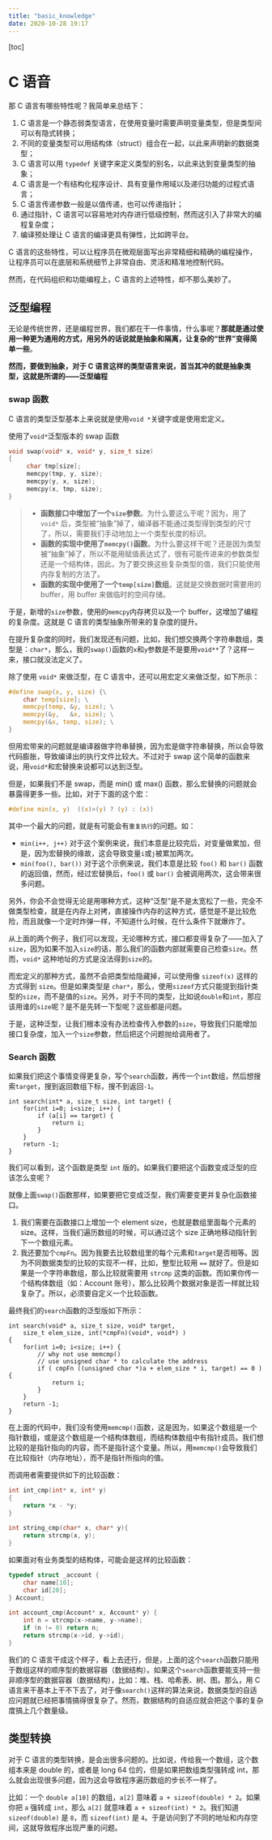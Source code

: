 ```yaml
---
title: "basic_knowledge"
date: 2020-10-28 19:17
---
```

[toc]



# C 语音

那 C 语言有哪些特性呢？我简单来总结下：

1. C 语言是一个静态弱类型语言，在使用变量时需要声明变量类型，但是类型间可以有隐式转换；
2. 不同的变量类型可以用结构体（struct）组合在一起，以此来声明新的数据类型；
3. C 语言可以用 `typedef` 关键字来定义类型的别名，以此来达到变量类型的抽象；
4. C 语言是一个有结构化程序设计、具有变量作用域以及递归功能的过程式语言；
5. C 语言传递参数一般是以值传递，也可以传递指针；
6. 通过指针，C 语言可以容易地对内存进行低级控制，然而这引入了非常大的编程复杂度；
7. 编译预处理让 C 语言的编译更具有弹性，比如跨平台。



C 语言的这些特性，可以让程序员在微观层面写出非常精细和精确的编程操作，让程序员可以在底层和系统细节上非常自由、灵活和精准地控制代码。

然而，在代码组织和功能编程上，C 语言的上述特性，却不那么美妙了。





## 泛型编程

无论是传统世界，还是编程世界，我们都在干一件事情，什么事呢？**那就是通过使用一种更为通用的方式，用另外的话说就是抽象和隔离，让复杂的“世界”变得简单一些**。

**然而，要做到抽象，对于 C 语言这样的类型语言来说，首当其冲的就是抽象类型，这就是所谓的——泛型编程**



### swap 函数

C 语言的类型泛型基本上来说就是使用`void *`关键字或是使用宏定义。

使用了`void*`泛型版本的 swap 函数

```c
void swap(void* x, void* y, size_t size)
{
     char tmp[size];
     memcpy(tmp, y, size);
     memcpy(y, x, size);
     memcpy(x, tmp, size);
}
```

> - **函数接口中增加了一个`size`参数**。为什么要这么干呢？因为，用了 `void*` 后，类型被“抽象”掉了，编译器不能通过类型得到类型的尺寸了，所以，需要我们手动地加上一个类型长度的标识。
> - **函数的实现中使用了`memcpy()`函数**。为什么要这样干呢？还是因为类型被“抽象”掉了，所以不能用赋值表达式了，很有可能传进来的参数类型还是一个结构体，因此，为了要交换这些复杂类型的值，我们只能使用内存复制的方法了。
> - **函数的实现中使用了一个`temp[size]`数组**。这就是交换数据时需要用的 buffer，用 buffer 来做临时的空间存储。

于是，新增的`size`参数，使用的`memcpy`内存拷贝以及一个 buffer，这增加了编程的复杂度。这就是 C 语言的类型抽象所带来的复杂度的提升。

在提升复杂度的同时，我们发现还有问题，比如，我们想交换两个字符串数组，类型是：`char*`，那么，我的`swap()`函数的`x`和`y`参数是不是要用`void**`了？这样一来，接口就没法定义了。

除了使用 `void*` 来做泛型，在 C 语言中，还可以用宏定义来做泛型，如下所示：

```c
#define swap(x, y, size) {\
	char temp[size]; \
	memcpy(temp, &y, size); \
	memcpy(&y,   &x, size); \
	memcpy(&x, temp, size); \
}
```

但用宏带来的问题就是编译器做字符串替换，因为宏是做字符串替换，所以会导致代码膨胀，导致编译出的执行文件比较大。不过对于 swap 这个简单的函数来说，用`void*`和宏替换来说都可以达到泛型。

但是，如果我们不是 swap，而是 min() 或 max() 函数，那么宏替换的问题就会暴露得更多一些。比如，对于下面的这个宏：

```c
#define min(x, y)  ((x)>(y) ? (y) : (x))
```

其中一个最大的问题，就是有可能会有`重复执行`的问题。如：

- `min(i++, j++)` 对于这个案例来说，我们本意是比较完后，对变量做累加，但是，因为宏替换的缘故，这会导致变量`i`或`j`被累加两次。
- `min(foo(), bar())` 对于这个示例来说，我们本意是比较 `foo()` 和 `bar()` 函数的返回值，然而，经过宏替换后，`foo()` 或 `bar()` 会被调用两次，这会带来很多问题。

另外，你会不会觉得无论是用哪种方式，这种“泛型”是不是太宽松了一些，完全不做类型检查，就是在内存上对拷，直接操作内存的这种方式，感觉是不是比较危险，而且就像一个定时炸弹一样，不知道什么时候，在什么条件下就爆炸了。

从上面的两个例子，我们可以发现，无论哪种方式，接口都变得复杂了——加入了`size`，因为如果不加入`size`的话，那么我们的函数内部就需要自己检查`size`。然而，`void*` 这种地址的方式是没法得到`size`的。

而宏定义的那种方式，虽然不会把类型给隐藏掉，可以使用像 `sizeof(x)` 这样的方式得到 `size`。但是如果类型是 `char*`，那么，使用`sizeof`方式只能提到指针类型的`size`，而不是值的`size`。另外，对于不同的类型，比如说`double`和`int`，那应该用谁的`size`呢？是不是先转一下型呢？这些都是问题。

于是，这种泛型，让我们根本没有办法检查传入参数的`size`，导致我们只能增加接口复杂度，加入一个`size`参数，然后把这个问题抛给调用者了。





### Search 函数

如果我们把这个事情变得更复杂，写个`search`函数，再传一个`int`数组，然后想搜索`target`，搜到返回数组下标，搜不到返回`-1`。

```
int search(int* a, size_t size, int target) {
	for(int i=0; i<size; i++) {
		if (a[i] == target) {
			return i;
		}
	}
	return -1;
}
```



我们可以看到，这个函数是类型 `int` 版的。如果我们要把这个函数变成泛型的应该怎么变呢？

就像上面`swap()`函数那样，如果要把它变成泛型，我们需要变更并复杂化函数接口。

1. 我们需要在函数接口上增加一个 element size，也就是数组里面每个元素的 size。这样，当我们遍历数组的时候，可以通过这个 size 正确地移动指针到下一个数组元素。
2. 我还要加个`cmpFn`。因为我要去比较数组里的每个元素和`target`是否相等。因为不同数据类型的比较的实现不一样，比如，整型比较用 `==` 就好了。但是如果是一个字符串数组，那么比较就需要用 `strcmp` 这类的函数。而如果你传一个结构体数组（如：Account 账号），那么比较两个数据对象是否一样就比较复杂了。所以，必须要自定义一个比较函数。

最终我们的`search`函数的泛型版如下所示：

```
int search(void* a, size_t size, void* target, 
	size_t elem_size, int(*cmpFn)(void*, void*) )
{
	for(int i=0; i<size; i++) {
		// why not use memcmp()
		// use unsigned char * to calculate the address
		if ( cmpFn ((unsigned char *)a + elem_size * i, target) == 0 ) {
			return i;
		}
	}
	return -1;
}
```



在上面的代码中，我们没有使用`memcmp()`函数，这是因为，如果这个数组是一个指针数组，或是这个数组是一个结构体数组，而结构体数组中有指针成员。我们想比较的是指针指向的内容，而不是指针这个变量。所以，用`memcmp()`会导致我们在比较指针（内存地址），而不是指针所指向的值。

而调用者需要提供如下的比较函数：

```c
int int_cmp(int* x, int* y)
{
	return *x - *y;
}
 
int string_cmp(char* x, char* y){
	return strcmp(x, y);
}
```

如果面对有业务类型的结构体，可能会是这样的比较函数：

```c
typedef struct _account {
	char name[10];
	char id[20];
} Account;
 
int account_cmp(Account* x, Account* y) {
	int n = strcmp(x->name, y->name);
	if (n != 0) return n;
	return strcmp(x->id, y->id);
}
```

我们的 C 语言干成这个样子，看上去还行，但是，上面的这个`search`函数只能用于数组这样的顺序型的数据容器（数据结构）。如果这个`search`函数要能支持一些非顺序型的数据容器（数据结构），比如：堆、栈、哈希表、树、图。那么，用 C 语言来干基本上干不下去了，对于像`search()`这样的算法来说，数据类型的自适应问题就已经把事情搞得很复杂了。然而，数据结构的自适应就会把这个事的复杂度搞上几个数量级。





## 类型转换

对于 C 语言的类型转换，是会出很多问题的。比如说，传给我一个数组，这个数组本来是 double 的，或者是 long 64 位的，但是如果把数组类型强转成 int，那么就会出现很多问题，因为这会导致程序遍历数组的步长不一样了。

比如：一个 `double a[10]` 的数组，`a[2]` 意味着 `a + sizeof(double) * 2`。如果你把 `a` 强转成 `int`，那么 `a[2]` 就意味着 `a + sizeof(int) * 2`。我们知道 `sizeof(double)` 是 `8`，而 `sizeof(int)` 是 `4`。于是访问到了不同的地址和内存空间，这就导致程序出现严重的问题。